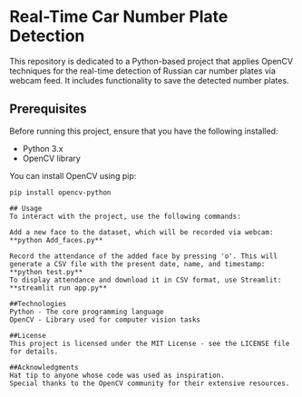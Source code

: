 # Real-Time Car Number Plate Detection

This repository is dedicated to a Python-based project that applies OpenCV techniques for the real-time detection of Russian car number plates via webcam feed. It includes functionality to save the detected number plates.

## Prerequisites

Before running this project, ensure that you have the following installed:
- Python 3.x
- OpenCV library

You can install OpenCV using pip:
```shell
pip install opencv-python

## Usage
To interact with the project, use the following commands:

Add a new face to the dataset, which will be recorded via webcam:
**python Add_faces.py**

Record the attendance of the added face by pressing 'o'. This will generate a CSV file with the present date, name, and timestamp: **python test.py**
To display attendance and download it in CSV format, use Streamlit: **streamlit run app.py**

##Technologies
Python - The core programming language
OpenCV - Library used for computer vision tasks

##License
This project is licensed under the MIT License - see the LICENSE file for details.

##Acknowledgments
Hat tip to anyone whose code was used as inspiration.
Special thanks to the OpenCV community for their extensive resources.
